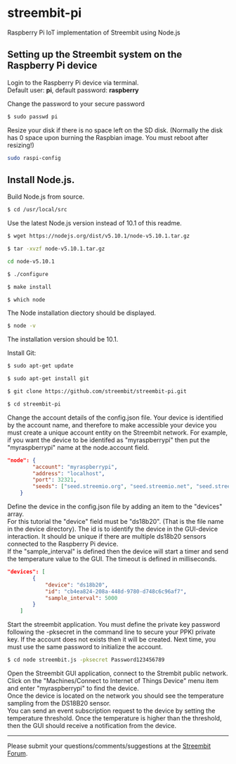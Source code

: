 # streembit-pi
Raspberry Pi IoT implementation of Streembit using Node.js 

Setting up the Streembit system on the Raspberry Pi device
----------------------------------------------------------

Login to the Raspberry Pi device via terminal.   
Default user: **pi**, default password: **raspberry**

Change the password to your secure password

```bash
$ sudo passwd pi
```

Resize your disk if there is no space left on the SD disk. (Normally the disk has 0 space upon burning the Raspbian image. You must reboot after resizing!)

```bash
sudo raspi-config
```


Install Node.js.
---------------

Build Node.js from source.

```bash
$ cd /usr/local/src   
```

Use the latest Node.js version instead of 10.1 of this readme.

```bash
$ wget https://nodejs.org/dist/v5.10.1/node-v5.10.1.tar.gz
```

```bash
$ tar -xvzf node-v5.10.1.tar.gz
```

```bash
cd node-v5.10.1
```

```bash
$ ./configure
```

```bash
$ make install
```

```bash
$ which node
```

The Node installation diectory should be displayed.

```bash
$ node -v
```

The installation version should be 10.1.

Install Git:

```bash
$ sudo apt-get update
```

```bash
$ sudo apt-get install git
```

```bash
$ git clone https://github.com/streembit/streembit-pi.git
```

```bash
$ cd streembit-pi
```

Change the account details of the config.json file. Your device is identified by the account name, and therefore to make accessible your device 
you must create a unique account entity on the Streembit network. For example, if you want the device to be identifed as "myraspberrypi" then
put the "myraspberrypi" name at the node.account field.

```json
"node": {
        "account": "myraspberrypi",
        "address": "localhost",
        "port": 32321,
        "seeds": ["seed.streemio.org", "seed.streemio.net", "seed.streemio.biz", "seed.streemio.co"]
    }
```

Define the device in the config.json file by adding an item to the "devices" array.  
For this tutorial the "device" field must be "ds18b20". (That is the file name in the device directory).
The id is to identify the device in the GUI-device interaction. It should be unique if there are multiple ds18b20 sensors connected to the Raspberry Pi device.    
If the "sample_interval" is defined then the device will start a timer and send the temperature value to the GUI. The timeout is defined in milliseconds.

```json
"devices": [
        {
            "device": "ds18b20",
            "id": "cb4ea824-208a-448d-9780-d748c6c96af7",
            "sample_interval": 5000
        }
    ]
```

Start the streembit application. You must define the private key password following the -pksecret in the command line to secure your PPKI private key. 
If the account does not exists then it will be created. Next time, you must use the same password to initialize the account.

```bash
$ cd node streembit.js -pksecret Password123456789
```

Open the Streembit GUI application, connect to the Strembit public network. Click on the "Machines/Connect to Internet of Things Device" menu item and enter "myraspberrypi" to find the device.    
Once the device is located on the network you should see the temperature sampling from the DS18B20 sensor.   
You can send an event subscription request to the device by setting the temperature threshold. Once the temperature is higher than the threshold, then the GUI should receive a notification from the device.

---------

Please submit your questions/comments/suggestions at the [Streembit Forum](https://gitter.im/streembit).







